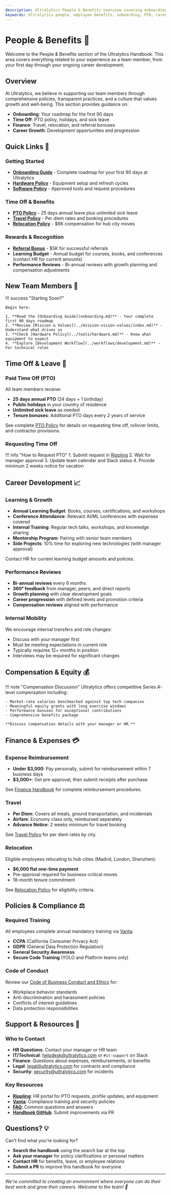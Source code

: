 ```yaml
---
description: Ultralytics People & Benefits overview covering onboarding, time off, career development, and employee resources.
keywords: Ultralytics people, employee benefits, onboarding, PTO, career development, HR policies
---
```


# People & Benefits 👥

Welcome to the People & Benefits section of the Ultralytics Handbook. This area covers everything related to your experience as a team member, from your first day through your ongoing career development.

## Overview

At Ultralytics, we believe in supporting our team members through comprehensive policies, transparent practices, and a culture that values growth and well-being. This section provides guidance on:

- **Onboarding**: Your roadmap for the first 90 days
- **Time Off**: PTO policy, holidays, and sick leave
- **Finance**: Travel, relocation, and referral bonuses
- **Career Growth**: Development opportunities and progression

## Quick Links 🔗

### Getting Started

- **[Onboarding Guide](onboarding.md)** - Complete roadmap for your first 90 days at Ultralytics
- **[Hardware Policy](../tools/hardware.md)** - Equipment setup and refresh cycles
- **[Software Policy](../tools/software.md)** - Approved tools and request procedures

### Time Off & Benefits

- **[PTO Policy](pto-policy.md)** - 25 days annual leave plus unlimited sick leave
- **[Travel Policy](../finance/travel.md)** - Per diem rates and booking procedures
- **[Relocation Policy](../finance/relocation.md)** - $6K compensation for hub city moves

### Rewards & Recognition

- **[Referral Bonus](../finance/referral-bonus.md)** - $5K for successful referrals
- **Learning Budget** - Annual budget for courses, books, and conferences (contact HR for current amounts)
- **Performance Reviews** - Bi-annual reviews with growth planning and compensation adjustments

## New Team Members 🚀

!!! success "Starting Soon?"

    Begin here:

    1. **Read the [Onboarding Guide](onboarding.md)** - Your complete first 90 days roadmap
    2. **Review [Mission & Values](../mission-vision-values/index.md)** - Understand what drives us
    3. **Check [Hardware Policy](../tools/hardware.md)** - Know what equipment to expect
    4. **Explore [Development Workflow](../workflows/development.md)** - For technical roles

## Time Off & Leave 📅

### Paid Time Off (PTO)

All team members receive:
- **25 days annual PTO** (24 days + 1 birthday)
- **Public holidays** in your country of residence
- **Unlimited sick leave** as needed
- **Tenure bonuses**: Additional PTO days every 2 years of service

See complete [PTO Policy](pto-policy.md) for details on requesting time off, rollover limits, and contractor provisions.

### Requesting Time Off

!!! info "How to Request PTO"
    1. Submit request in [Rippling](https://www.rippling.com/)
    2. Wait for manager approval
    3. Update team calendar and Slack status
    4. Provide minimum 2 weeks notice for vacation

## Career Development 📈

### Learning & Growth

- **Annual Learning Budget**: Books, courses, certifications, and workshops
- **Conference Attendance**: Relevant AI/ML conferences with expenses covered
- **Internal Training**: Regular tech talks, workshops, and knowledge sharing
- **Mentorship Program**: Pairing with senior team members
- **Side Projects**: 10% time for exploring new technologies (with manager approval)

Contact HR for current learning budget amounts and policies.

### Performance Reviews

- **Bi-annual reviews** every 6 months
- **360° feedback** from manager, peers, and direct reports
- **Growth planning** with clear development goals
- **Career progression** with defined levels and promotion criteria
- **Compensation reviews** aligned with performance

### Internal Mobility

We encourage internal transfers and role changes:
- Discuss with your manager first
- Must be meeting expectations in current role
- Typically requires 12+ months in position
- Interviews may be required for significant changes

## Compensation & Equity 💰

!!! note "Compensation Discussion"
    Ultralytics offers competitive Series A-level compensation including:
    
    - Market-rate salaries benchmarked against top tech companies
    - Meaningful equity grants with long exercise windows
    - Performance bonuses for exceptional contributions
    - Comprehensive benefits package

    **Discuss compensation details with your manager or HR.**

## Finance & Expenses 💳

### Expense Reimbursement

- **Under $3,000**: Pay personally, submit for reimbursement within 7 business days
- **$3,000+**: Get pre-approval, then submit receipts after purchase

See [Finance Handbook](../finance/index.md) for complete reimbursement procedures.

### Travel

- **Per Diem**: Covers all meals, ground transportation, and incidentals
- **Airfare**: Economy class only, reimbursed separately
- **Advance Notice**: 2 weeks minimum for travel booking

See [Travel Policy](../finance/travel.md) for per diem rates by city.

### Relocation

Eligible employees relocating to hub cities (Madrid, London, Shenzhen):
- **$6,000 flat one-time payment**
- Pre-approval required for business-critical moves
- 18-month tenure commitment

See [Relocation Policy](../finance/relocation.md) for eligibility criteria.

## Policies & Compliance ⚖️

### Required Training

All employees complete annual mandatory training via [Vanta](https://app.vanta.com/c/ultralytics/employee/onboarding):
- **CCPA** (California Consumer Privacy Act)
- **GDPR** (General Data Protection Regulation)
- **General Security Awareness**
- **Secure Code Training** (YOLO and Platform teams only)

### Code of Conduct

Review our [Code of Business Conduct and Ethics](../legal/code-of-business-conduct-and-ethics.md) for:
- Workplace behavior standards
- Anti-discrimination and harassment policies
- Conflicts of interest guidelines
- Data protection responsibilities

## Support & Resources 💬

### Who to Contact

- **HR Questions**: Contact your manager or HR team
- **IT/Technical**: [helpdesk@ultralytics.com](mailto:helpdesk@ultralytics.com) or `#it-support` on Slack
- **Finance**: Questions about expenses, reimbursements, or benefits
- **Legal**: [legal@ultralytics.com](mailto:legal@ultralytics.com) for contracts and compliance
- **Security**: [security@ultralytics.com](mailto:security@ultralytics.com) for incidents

### Key Resources

- **[Rippling](https://app.rippling.com/)**: HR portal for PTO requests, profile updates, and equipment
- **[Vanta](https://app.vanta.com/)**: Compliance training and security policies
- **[FAQ](../faq/index.md)**: Common questions and answers
- **[Handbook GitHub](https://github.com/ultralytics/handbook)**: Submit improvements via PR

## Questions? 💡

Can't find what you're looking for?

- **Search the handbook** using the search bar at the top
- **Ask your manager** for policy clarifications or personal matters
- **Contact HR** for benefits, leave, or employee relations
- **Submit a PR** to improve this handbook for everyone

---

_We're committed to creating an environment where everyone can do their best work and grow their careers. Welcome to the team! 🌟_
